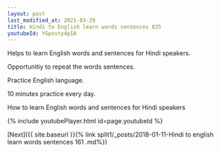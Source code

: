 ```yaml
---
layout: post
last_modified_at: 2021-03-29
title: Hindi to English learn words sentences 835 
youtubeId: YGposty4pIA
---
```

 
 
Helps to learn English words and sentences for Hindi speakers.

Opportunitiy to repeat the words sentences. 

Practice English language. 
 
10 minutes practice every day. 
 
How to learn English words and sentences for Hindi speakers 
 
{% include youtubePlayer.html id=page.youtubeId %}
 
 
[Next]({{ site.baseurl }}{% link  split1/_posts/2018-01-11-Hindi to english learn words sentences 161 .md%})
 

